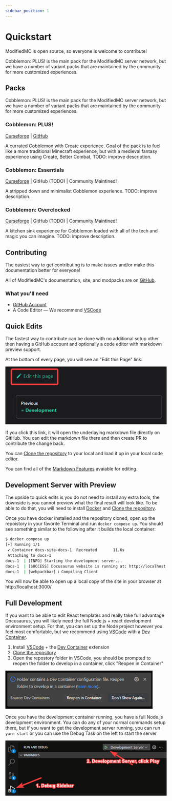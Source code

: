 ```yaml
---
sidebar_position: 1
---
```


# Quickstart

ModifiedMC is open source, so everyone is welcome to contribute!

Cobblemon: PLUS! is the main pack for the ModifiedMC server network, but we have a number of variant packs that are maintained by the community for more customized experiences.

## Packs

Cobblemon: PLUS! is the main pack for the ModifiedMC server network, but we have a number of variant packs that are maintained by the community for more customized experiences.

### Cobblemon: PLUS!

[Curseforge](https://www.curseforge.com/minecraft/modpacks/modified-cobblemon-plus) | [GitHub](https://github.com/ModifiedMC/Cobblemon_Plus)

A currated Cobblemon with Create experience. Goal of the pack is to fuel like a more traditional Minecraft experience, but with a medieval fantasy experience using Create, Better Combat, TODO: improve description.

### Cobblemon: Essentials

[Curseforge](https://www.curseforge.com/minecraft/modpacks/modified-cobblemon) | GitHub (TODO) | Community Maintined!

A stripped down and minimalist Cobblemon experience. TODO: improve description.

### Cobblemon: Overclocked

[Curseforge](https://www.curseforge.com/minecraft/modpacks/modified-cobblemon) | GitHub (TODO) | Community Maintined!

A kitchen sink experience for Cobblemon loaded with all of the tech and magic you can imagine. TODO: improve description.

## Contributing

The easiest way to get contributing is to make issues and/or make this documentation better for everyone!

All of ModifiedMC's documentation, site, and modpacks are on [GitHub](https://docs.github.com/en/get-started/start-your-journey/about-github-and-git).

### What you'll need

- [GitHub Account](https://docs.github.com/en/get-started/start-your-journey/creating-an-account-on-github)
- A Code Editor — We recommend [VSCode](https://code.visualstudio.com/)

## Quick Edits

The fastest way to contribute can be done with no additional setup other then having a GitHub account and optionally a code editor with markdown preview support.

At the bottom of every page, you will see an "Edit this Page" link:

![Edit this Page](./img/edit-page.png)

If you click this link, it will open the underlaying markdown file directly on GitHub. You can edit the markdown file there and then create PR to contribute the change back.

You can [Clone the repository](https://docs.github.com/en/repositories/creating-and-managing-repositories/cloning-a-repository) to your local and load it up in your local code editor.

You can find all of the [Markdown Features](https://docusaurus.io/docs/markdown-features) avaiable for editing.

## Development Server with Preview

The upside to quick edits is you do not need to install any extra tools, the downside is you cannot preview what the final result will look like. To be able to do that, you will need to install [Docker](https://docs.docker.com/get-started/get-docker/) and [Clone the repository](https://docs.github.com/en/repositories/creating-and-managing-repositories/cloning-a-repository).

Once you have docker installed and the repository cloned, open up the repoistory in your favorite Terminal and run `docker compose up`. You should see something similar to the following after it builds the local container:

```bash
$ docker compose up
[+] Running 1/1
 ✔ Container docs-site-docs-1  Recreated       11.6s
 Attaching to docs-1
docs-1  | [INFO] Starting the development server...
docs-1  | [SUCCESS] Docusaurus website is running at: http://localhost:3000/
docs-1  | [webpackbar] ℹ Compiling Client
```

You will now be able to open up a local copy of the site in your browser at http://localhost:3000/

## Full Development

If you want to be able to edit React templates and really take full advantage Docusaurus, you will likely need the full Node.js + react development environment setup. For that, you can set up the Node project however you feel most comfortable, but we recommend using [VSCode](https://code.visualstudio.com/) with a [Dev Container](https://marketplace.visualstudio.com/items?itemName=ms-vscode-remote.remote-containers).

1. Install [VSCode](https://code.visualstudio.com/) + the [Dev Container](https://marketplace.visualstudio.com/items?itemName=ms-vscode-remote.remote-containers) extension
2. [Clone the repository](https://docs.github.com/en/repositories/creating-and-managing-repositories/cloning-a-repository)
3. Open the repostory folder in VSCode, you should be prompted to reopen the folder to develop in a container, click "Reopen in Container"

![Reopen in Container](./img/reopen-in-container.png)

Once you have the development container running, you have a full Node.js development environment. You can do any of your normal commands setup there, but if you want to get the development server running, you can run `yarn start` or you can use the Debug Task on the left to start the server

![Debug Server](./img/debug-server.png)
